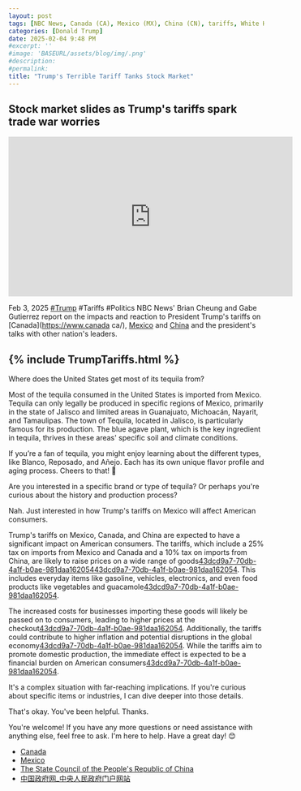 ```yaml
---
layout: post
tags: [NBC News, Canada (CA), Mexico (MX), China (CN), tariffs, White House (WH), president (POTUS), politics]
categories: [Donald Trump]
date: 2025-02-04 9:48 PM
#excerpt: ''
#image: 'BASEURL/assets/blog/img/.png'
#description:
#permalink:
title: "Trump's Terrible Tariff Tanks Stock Market"
---
```



## Stock market slides as Trump's tariffs spark trade war worries

<iframe width="560" height="315" src="https://www.youtube.com/embed/ixzvAJ5Yo_E?si=HDJoAc8mmEr8_7Ic" title="YouTube video player" frameborder="0" allow="accelerometer; autoplay; clipboard-write; encrypted-media; gyroscope; picture-in-picture; web-share" referrerpolicy="strict-origin-when-cross-origin" allowfullscreen></iframe>

Feb 3, 2025 [#Trump](https://www.whitehouse.gov/) #Tariffs #Politics
NBC News' Brian Cheung and Gabe Gutierrez report on the impacts and reaction to President Trump's tariffs on [Canada](https://www.canada ca/), [Mexico](https://www.gob.mx/) and [China](https://www.gov.cn/) and the president's talks with other nation's leaders.

{% include TrumpTariffs.html %}
----

Where does the United States get most of its tequila from?

Most of the tequila consumed in the United States is imported from Mexico. Tequila can only legally be produced in specific regions of Mexico, primarily in the state of Jalisco and limited areas in Guanajuato, Michoacán, Nayarit, and Tamaulipas. The town of Tequila, located in Jalisco, is particularly famous for its production. The blue agave plant, which is the key ingredient in tequila, thrives in these areas' specific soil and climate conditions.

If you’re a fan of tequila, you might enjoy learning about the different types, like Blanco, Reposado, and Añejo. Each has its own unique flavor profile and aging process. Cheers to that! 🍹

Are you interested in a specific brand or type of tequila? Or perhaps you're curious about the history and production process?

Nah. Just interested in how Trump's tariffs on Mexico will affect American consumers. 

Trump's tariffs on Mexico, Canada, and China are expected to have a significant impact on American consumers. The tariffs, which include a 25% tax on imports from Mexico and Canada and a 10% tax on imports from China, are likely to raise prices on a wide range of goods[43dcd9a7-70db-4a1f-b0ae-981daa162054](https://www.nbcchicago.com/news/local/what-could-trumps-tariffs-on-mexico-canada-and-china-mean-for-consumers-heres-what-to-know/3662616/?citationMarker=43dcd9a7-70db-4a1f-b0ae-981daa162054 "1")[43dcd9a7-70db-4a1f-b0ae-981daa162054](https://apnews.com/article/trump-tariffs-trade-china-mexico-canada-inflation-753a09d56cd318f2eb1d2efe3c43b7d4?citationMarker=43dcd9a7-70db-4a1f-b0ae-981daa162054 "2"). This includes everyday items like gasoline, vehicles, electronics, and even food products like vegetables and guacamole[43dcd9a7-70db-4a1f-b0ae-981daa162054](https://www.msn.com/en-nz/news/other/how-trump-s-tariffs-on-mexico-canada-and-china-could-impact-us-consumers/ar-AA1uNFNe?citationMarker=43dcd9a7-70db-4a1f-b0ae-981daa162054 "3").

The increased costs for businesses importing these goods will likely be passed on to consumers, leading to higher prices at the checkout[43dcd9a7-70db-4a1f-b0ae-981daa162054](https://www.nbcwashington.com/news/business/money-report/heres-how-tariffs-on-canada-china-and-mexico-may-impact-u-s-consumers/3832543/?citationMarker=43dcd9a7-70db-4a1f-b0ae-981daa162054 "4"). Additionally, the tariffs could contribute to higher inflation and potential disruptions in the global economy[43dcd9a7-70db-4a1f-b0ae-981daa162054](https://apnews.com/article/trump-tariffs-trade-china-mexico-canada-inflation-753a09d56cd318f2eb1d2efe3c43b7d4?citationMarker=43dcd9a7-70db-4a1f-b0ae-981daa162054 "2"). While the tariffs aim to promote domestic production, the immediate effect is expected to be a financial burden on American consumers[43dcd9a7-70db-4a1f-b0ae-981daa162054](https://www.nbcchicago.com/news/local/what-could-trumps-tariffs-on-mexico-canada-and-china-mean-for-consumers-heres-what-to-know/3662616/?citationMarker=43dcd9a7-70db-4a1f-b0ae-981daa162054 "1").

It's a complex situation with far-reaching implications. If you're curious about specific items or industries, I can dive deeper into those details.

That's okay. You've been helpful. Thanks. 

You're welcome! If you have any more questions or need assistance with anything else, feel free to ask. I'm here to help. Have a great day! 😊


- [Canada](https://www.canada.ca/)
- [Mexico](https://www.gob.mx/)
- [The State Council of the People's Republic of China](https://english.www.gov.cn/)
- [中国政府网_中央人民政府门户网站](https://www.gov.cn/)

